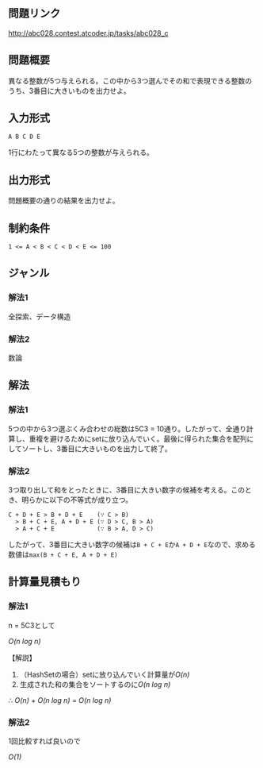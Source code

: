 ## 問題リンク

http://abc028.contest.atcoder.jp/tasks/abc028_c

## 問題概要

異なる整数が5つ与えられる。この中から3つ選んでその和で表現できる整数のうち、3番目に大きいものを出力せよ。

## 入力形式
```
A B C D E
```
1行にわたって異なる5つの整数が与えられる。

## 出力形式

問題概要の通りの結果を出力せよ。

## 制約条件

```
1 <= A < B < C < D < E <= 100
```

## ジャンル
### 解法1
全探索、データ構造

### 解法2
数論

## 解法
### 解法1
5つの中から3つ選ぶくみ合わせの総数は5C3 = 10通り。したがって、全通り計算し、重複を避けるためにsetに放り込んでいく。最後に得られた集合を配列にしてソートし、3番目に大きいものを出力して終了。

### 解法2
3つ取り出して和をとったときに、3番目に大きい数字の候補を考える。このとき、明らかに以下の不等式が成り立つ。
```
C + D + E > B + D + E    (∵ C > B)
  > B + C + E, A + D + E (∵ D > C, B > A)
  > A + C + E            (∵ B > A, D > C)
```
したがって、3番目に大きい数字の候補は`B + C + E`か`A + D + E`なので、求める数値は`max(B + C + E, A + D + E)`

## 計算量見積もり
### 解法1
n = 5C3として

*O(n log n)*

【解説】
1. （HashSetの場合）setに放り込んでいく計算量が*O(n)*
2. 生成された和の集合をソートするのに*O(n log n)*

∴ *O(n)* + *O(n log n)* = *O(n log n)*

### 解法2
1回比較すれば良いので

*O(1)*
